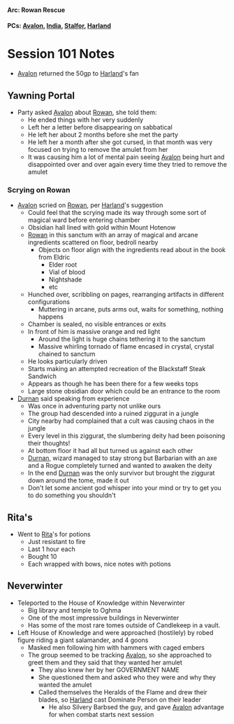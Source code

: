 #### Arc: Rowan Rescue
#### PCs: [Avalon](PCs/Current/Avalon.md), [India](PCs/Current/India.md), [Stalfor](PCs/Current/Stalfor.md), [Harland](PCs/Current/Harland.md)

# Session 101 Notes
- [Avalon](PCs/Current/Avalon.md) returned the 50gp to [Harland](PCs/Current/Harland.md)'s fan

## Yawning Portal
- Party asked [Avalon](PCs/Current/Avalon.md) about [Rowan](NPCs/Living/Rowan.md), she told them:
	- He ended things with her very suddenly
	- Left her a letter before disappearing on sabbatical
	- He left her about 2 months before she met the party
	- He left her a month after she got cursed, in that month was very focused on trying to remove the amulet from her
	- It was causing him a lot of mental pain seeing [Avalon](PCs/Current/Avalon.md) being hurt and disappointed over and over again every time they tried to remove the amulet

### Scrying on Rowan
- [Avalon](PCs/Current/Avalon.md) scried on [Rowan](NPCs/Living/Rowan.md), per [Harland](PCs/Current/Harland.md)'s suggestion
	- Could feel that the scrying made its way through some sort of magical ward before entering chamber
	- Obsidian hall lined with gold within Mount Hotenow
	- [Rowan](NPCs/Living/Rowan.md) in this sanctum with an array of magical and arcane ingredients scattered on floor, bedroll nearby
		- Objects on floor align with the ingredients read about in the book from Eldric
			- Elder root
			- Vial of blood
			- Nightshade
			- etc
	- Hunched over, scribbling on pages, rearranging artifacts in different configurations
		- Muttering in arcane, puts arms out, waits for something, nothing happens
	- Chamber is sealed, no visible entrances or exits
	- In front of him is massive orange and red light
		- Around the light is huge chains tethering it to the sanctum
		- Massive whirling tornado of flame encased in crystal, crystal chained to sanctum
	- He looks particularly driven
	- Starts making an attempted recreation of the Blackstaff Steak Sandwich
	- Appears as though he has been there for a few weeks tops
	- Large stone obsidian door which could be an entrance to the room
- [Durnan](NPCs/Living/Durnan.md) said speaking from experience
	- Was once in adventuring party not unlike ours
	- The group had descended into a ruined ziggurat in a jungle
	- City nearby had complained that a cult was causing chaos in the jungle
	- Every level in this ziggurat, the slumbering deity had been poisoning their thoughts!
	- At bottom floor it had all but turned us against each other
	- [Durnan](NPCs/Living/Durnan.md), wizard managed to stay strong but Barbarian with an axe and a Rogue completely turned and wanted to awaken the deity
	- In the end [Durnan](NPCs/Living/Durnan.md) was the only survivor but brought the ziggurat down around the tome, made it out
	- Don't let some ancient god whisper into your mind or try to get you to do something you shouldn't

## Rita's
- Went to [Rita](NPCs/Living/Rita)'s for potions
	- Just resistant to fire
	- Last 1 hour each
	- Bought 10
	- Each wrapped with bows, nice notes with potions

## Neverwinter
- Teleported to the House of Knowledge within Neverwinter
	- Big library and temple to Oghma
	- One of the most impressive buildings in Neverwinter
	- Has some of the most rare tomes outside of Candlekeep in a vault.
- Left House of Knowledge and were approached (hostilely) by robed figure riding a giant salamander, and 4 goons
	- Masked men following him with hammers with caged embers
	- The group seemed to be tracking [Avalon](PCs/Current/Avalon.md), so she approached to greet them and they said that they wanted her amulet
		- They also knew her by her GOVERNMENT NAME
		- She questioned them and asked who they were and why they wanted the amulet
		- Called themselves the Heralds of the Flame and drew their blades, so [Harland](PCs/Current/Harland.md) cast Dominate Person on their leader
			- He also Silvery Barbsed the guy, and gave [Avalon](PCs/Current/Avalon.md) advantage for when combat starts next session